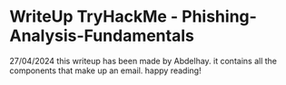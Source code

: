 # WriteUp TryHackMe - Phishing-Analysis-Fundamentals
27/04/2024
this writeup has been made by Abdelhay. it contains all the components that make up an email.
happy reading!
